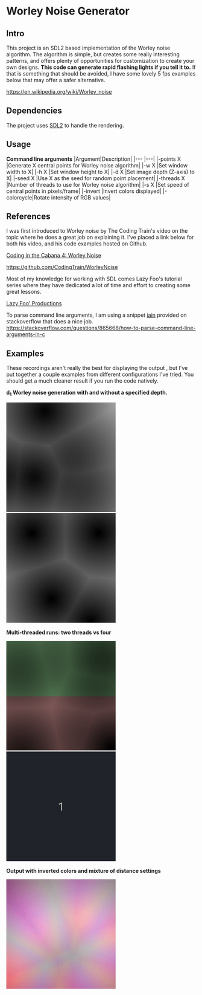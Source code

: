 # Worley Noise Generator

## Intro

This project is an SDL2 based implementation of the Worley noise algorithm. 
The algorithm is simple, but creates some really interesting patterns,
and offers plenty of opportunities for customization to create your own 
designs. **This code can generate rapid flashing lights if you tell
it to.** If that is something that should be avoided,
I have some lovely 5 fps examples below that may offer
a safer alternative.

https://en.wikipedia.org/wiki/Worley_noise


## Dependencies

The project uses <a href="https://www.libsdl.org/">SDL2</a>
to handle the rendering.

## Usage

**Command line arguments**
|Argument|Description|
|---        |---|
|-points X  |Generate X central points for Worley noise algorithm|
|-w X       |Set window width to X|
|-h X       |Set window height to X|
|-d X       |Set image depth (Z-axis) to X|
|-seed X    |Use X as the seed for random point placement|
|-threads X |Number of threads to use for Worley noise algorithm|
|-s X       |Set speed of central points in pixels/frame|
|-invert    |Invert colors displayed|
|-colorcycle|Rotate intensity of RGB values|

## References

I was first introduced to Worley noise by The Coding Train's
video on the topic where he does a great job on explaining it. I've
placed a link below for both his video, and his code examples hosted
on Github.

<a href="https://www.youtube.com/watch?v=4066MndcyCk">Coding in the Cabana 4: Worley Noise</a>

https://github.com/CodingTrain/WorleyNoise

Most of my knowledge for working with SDL comes Lazy Foo's tutorial series where
they have dedicated a lot of time and effort to creating some great lessons.

<a href="https://lazyfoo.net/tutorials/SDL/index.php">Lazy Foo' Productions</a>

To parse command line arguments, I am using a snippet
<a href="https://stackoverflow.com/users/85381/iain">iain</a>
provided on stackoverflow that
does a nice job.
https://stackoverflow.com/questions/865668/how-to-parse-command-line-arguments-in-c
## Examples

These recordings aren't really the best for displaying the output 
, but I've put together a couple examples
from different configurations I've tried. You should get a much cleaner result if you run the code natively.

**d<sub>1</sub> Worley noise generation with and without a
 specified depth.**

![](img/worleyDepth2.apng)
![](img/worley.apng)

**Multi-threaded runs: two threads vs four**

![](img/worley2thread.apng)
![](img/worley4thread.apng)

**Output with inverted colors and mixture of distance settings**

![](img/worleyInverted.apng)